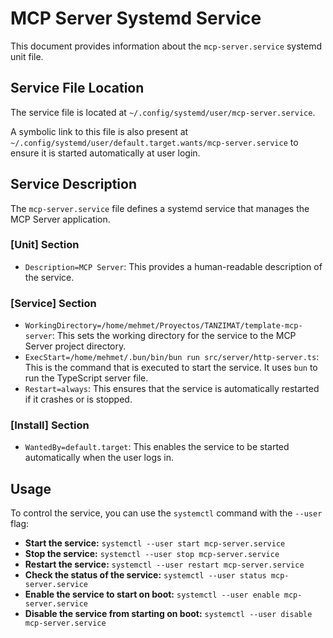# MCP Server Systemd Service

This document provides information about the `mcp-server.service` systemd unit file.

## Service File Location

The service file is located at `~/.config/systemd/user/mcp-server.service`.

A symbolic link to this file is also present at `~/.config/systemd/user/default.target.wants/mcp-server.service` to ensure it is started automatically at user login.

## Service Description

The `mcp-server.service` file defines a systemd service that manages the MCP Server application.

### [Unit] Section

*   `Description=MCP Server`: This provides a human-readable description of the service.

### [Service] Section

*   `WorkingDirectory=/home/mehmet/Proyectos/TANZIMAT/template-mcp-server`: This sets the working directory for the service to the MCP Server project directory.
*   `ExecStart=/home/mehmet/.bun/bin/bun run src/server/http-server.ts`: This is the command that is executed to start the service. It uses `bun` to run the TypeScript server file.
*   `Restart=always`: This ensures that the service is automatically restarted if it crashes or is stopped.

### [Install] Section

*   `WantedBy=default.target`: This enables the service to be started automatically when the user logs in.

## Usage

To control the service, you can use the `systemctl` command with the `--user` flag:

*   **Start the service:** `systemctl --user start mcp-server.service`
*   **Stop the service:** `systemctl --user stop mcp-server.service`
*   **Restart the service:** `systemctl --user restart mcp-server.service`
*   **Check the status of the service:** `systemctl --user status mcp-server.service`
*   **Enable the service to start on boot:** `systemctl --user enable mcp-server.service`
*   **Disable the service from starting on boot:** `systemctl --user disable mcp-server.service`